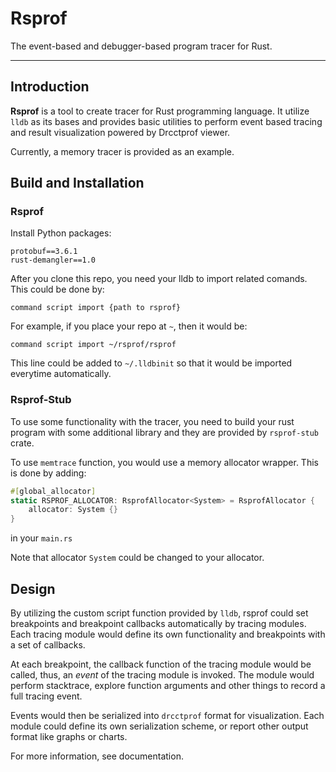# Rsprof

The event-based and debugger-based program tracer for Rust.

---

## Introduction

**Rsprof** is a tool to create tracer for Rust programming language. It utilize `lldb` as its bases and provides basic utilities to perform event based tracing and result visualization powered by Drcctprof viewer.

Currently, a memory tracer is provided as an example.

## Build and Installation

### Rsprof

Install Python packages:

```
protobuf==3.6.1
rust-demangler==1.0
```

After you clone this repo, you need your lldb to import related comands. This could be done by:

```
command script import {path to rsprof}
```

For example, if you place your repo at `~`, then it would be:

```
command script import ~/rsprof/rsprof
```

This line could be added to `~/.lldbinit` so that it would be imported everytime automatically.

### Rsprof-Stub

To use some functionality with the tracer, you need to build your rust program with some additional library and they are provided by `rsprof-stub` crate.

To use `memtrace` function, you would use a memory allocator wrapper. This is done by adding:

```rust
#[global_allocator]
static RSPROF_ALLOCATOR: RsprofAllocator<System> = RsprofAllocator {
    allocator: System {}
}
```

in your `main.rs`

Note that allocator `System` could be changed to your allocator. 

## Design 

By utilizing the custom script function provided by `lldb`, rsprof could set breakpoints and breakpoint callbacks automatically by tracing modules. Each tracing module would define its own functionality and breakpoints with a set of callbacks.

At each breakpoint, the callback function of the tracing module would be called, thus, an _event_ of the tracing module is invoked. The module would perform stacktrace, explore function arguments and other things to record a full tracing event.

Events would then be serialized into `drcctprof` format for visualization. Each module could define its own serialization scheme, or report other output format like graphs or charts.

For more information, see documentation.